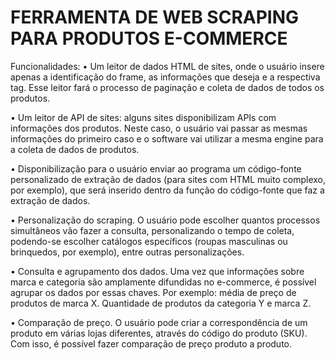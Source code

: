 # FERRAMENTA DE WEB SCRAPING PARA PRODUTOS E-COMMERCE

Funcionalidades:
•	Um leitor de dados HTML de sites, onde o usuário insere apenas a identificação do frame, as informações que deseja e a respectiva tag. Esse leitor fará o processo de paginação e coleta de dados de todos os produtos.

•	Um leitor de API de sites: alguns sites disponibilizam APIs com informações dos produtos. Neste caso, o usuário vai passar as mesmas informações do primeiro caso e o software vai utilizar a mesma engine para a coleta de dados de produtos.

•	Disponibilização para o usuário enviar ao programa um código-fonte personalizado de extração de dados (para sites com HTML muito complexo, por exemplo), que será inserido dentro da função do código-fonte que faz a extração de dados. 

•	Personalização do scraping. O usuário pode escolher quantos processos simultâneos vão fazer a consulta, personalizando o tempo de coleta, podendo-se escolher catálogos específicos (roupas masculinas ou brinquedos, por exemplo), entre outras personalizações.

•	Consulta e agrupamento dos dados. Uma vez que informações sobre marca e categoria são amplamente difundidas no e-commerce, é possível agrupar os dados por essas chaves. Por exemplo: média de preço de produtos de marca X. Quantidade de produtos da categoria Y e marca Z.

•	Comparação de preço. O usuário pode criar a correspondência de um produto em várias lojas diferentes, através do código do produto (SKU). Com isso, é possível fazer comparação de preço produto a produto. 

